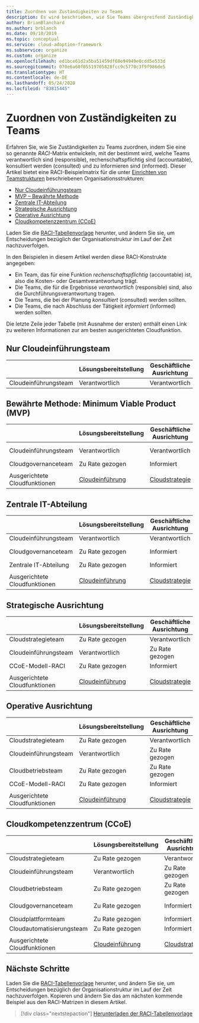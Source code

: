 ```yaml
---
title: Zuordnen von Zuständigkeiten zu Teams
description: Es wird beschrieben, wie Sie Teams übergreifend Zuständigkeiten zuordnen, indem Sie eine so genannte RACI-Matrix entwickeln und damit bestimmen, welche Teams verantwortlich sind (responsible), rechenschaftspflichtig sind (accountable), konsultiert werden (consulted) und zu informieren sind (informed).
author: BrianBlanchard
ms.author: brblanch
ms.date: 09/10/2019
ms.topic: conceptual
ms.service: cloud-adoption-framework
ms.subservice: organize
ms.custom: organize
ms.openlocfilehash: ed1bce61d2a5ba51459df60e94949e0cdd5e533d
ms.sourcegitcommit: 070e6a60f05519705828fcc9c5770c3f9f986de5
ms.translationtype: HT
ms.contentlocale: de-DE
ms.lasthandoff: 05/24/2020
ms.locfileid: "83815445"
---
```

<!-- cSpell:ignore ccoe -->

# <a name="align-responsibilities-across-teams"></a>Zuordnen von Zuständigkeiten zu Teams

Erfahren Sie, wie Sie Zuständigkeiten zu Teams zuordnen, indem Sie eine so genannte _RACI_-Matrix entwickeln, mit der bestimmt wird, welche Teams verantwortlich sind (responsible), rechenschaftspflichtig sind (accountable), konsultiert werden (consulted) und zu informieren sind (informed). Dieser Artikel bietet eine RACI-Beispielmatrix für die unter [Einrichten von Teamstrukturen](./organization-structures.md) beschriebenen Organisationsstrukturen:

- [Nur Cloudeinführungsteam](#cloud-adoption-team-only)
- [MVP – Bewährte Methode](#best-practice-minimum-viable-product-mvp)
- [Zentrale IT-Abteilung](#central-it)
- [Strategische Ausrichtung](#strategic-alignment)
- [Operative Ausrichtung](#operational-alignment)
- [Cloudkompetenzzentrum (CCoE)](#cloud-center-of-excellence-ccoe)

Laden Sie die [RACI-Tabellenvorlage](https://archcenter.blob.core.windows.net/cdn/fusion/management/raci-template.xlsx) herunter, und ändern Sie sie, um Entscheidungen bezüglich der Organisationstruktur im Lauf der Zeit nachzuverfolgen.

In den Beispielen in diesem Artikel werden diese RACI-Konstrukte angegeben:

- Ein Team, das für eine Funktion _rechenschaftspflichtig_ (accountable) ist, also die Kosten- oder Gesamtverantwortung trägt.
- Die Teams, die für die Ergebnisse _verantwortlich_ (responsible) sind, also die Durchführungsverantwortung tragen.
- Die Teams, die bei der Planung _konsultiert_ (consulted) werden sollten.
- Die Teams, die nach Abschluss der Tätigkeit _informiert_ (informed) werden sollten.

Die letzte Zeile jeder Tabelle (mit Ausnahme der ersten) enthält einen Link zu weiteren Informationen zur am besten ausgerichteten Cloudfunktion.

## <a name="cloud-adoption-team-only"></a>Nur Cloudeinführungsteam

|                     | Lösungsbereitstellung | Geschäftliche Ausrichtung | Change Management | Lösungsvorgänge | Governance  | Plattformreife | Plattformbetrieb | Plattformautomatisierung |
| ------------------- | ----------------- | ------------------ | ----------------- | ------------------- | ----------- | ----------------- | ------------------- | ------------------- |
| Cloudeinführungsteam | Verantwortlich       | Verantwortlich        | Verantwortlich       | Verantwortlich         | Verantwortlich | Verantwortlich       | Verantwortlich         | Verantwortlich         |

## <a name="best-practice-minimum-viable-product-mvp"></a>Bewährte Methode: Minimum Viable Product (MVP)

|                          | Lösungsbereitstellung                     | Geschäftliche Ausrichtung                    | Change Management                     | Lösungsvorgänge                       | Governance                                                                        | Plattformreife                                                             | Plattformbetrieb                                                           | Plattformautomatisierung                                                               |
| ------------------------ | ------------------------------------- | ------------------------------------- | ------------------------------------- | ----------------------------------------- | --------------------------------------------------------------------------------- | ----------------------------------------------------------------------------- | ----------------------------------------------------------------------------- | --------------------------------------------------------------------------------- |
| Cloudeinführungsteam      | Verantwortlich                           | Verantwortlich                           | Verantwortlich                           | Verantwortlich                               | Zu Rate gezogen                                                                         | Zu Rate gezogen                                                                     | Zu Rate gezogen                                                                     | Informiert                                                                          |
| Cloudgovernanceteam    | Zu Rate gezogen                             | Informiert                              | Informiert                              | Informiert                                  | Verantwortlich                                                                       | Verantwortlich                                                                   | Verantwortlich                                                                   | Verantwortlich                                                                       |
|                          |                                       |                                       |                                       |                                           |                                                                                   |                                                                               |                                                                               |                                                                                   |
| Ausgerichtete Cloudfunktionen | [Cloudeinführung](./cloud-adoption.md) | [Cloudstrategie](./cloud-strategy.md) | [Cloudstrategie](./cloud-strategy.md) | [Cloudbetrieb](./cloud-operations.md) | [CCoE](./cloud-center-of-excellence.md) und [Cloudgovernance](./cloud-governance.md) | [CCoE](./cloud-center-of-excellence.md) - [Cloudplattform](./cloud-platform.md) | [CCoE](./cloud-center-of-excellence.md) und [Cloudplattform](./cloud-platform.md) | [CCoE](./cloud-center-of-excellence.md) und [Cloudautomatisierung](./cloud-automation.md) |

## <a name="central-it"></a>Zentrale IT-Abteilung

|                          | Lösungsbereitstellung                     | Geschäftliche Ausrichtung                    | Change Management                     | Lösungsvorgänge                       | Governance                                | Plattformreife             | Plattformbetrieb           | Plattformautomatisierung           |
| ------------------------ | ------------------------------------- | ------------------------------------- | ------------------------------------- | ----------------------------------------- | ----------------------------------------- | ----------------------------- | ----------------------------- | ----------------------------- |
| Cloudeinführungsteam      | Verantwortlich                           | Verantwortlich                           | Zuständig                           | Zuständig                               | Informiert                                  | Informiert                      | Informiert                      | Informiert                      |
| Cloudgovernanceteam    | Zu Rate gezogen                             | Informiert                              | Informiert                              | Informiert                                  | Verantwortlich                               | Zu Rate gezogen                     | Zuständig                   | Informiert                      |
| Zentrale IT-Abteilung               | Zu Rate gezogen                             | Informiert                              | Verantwortlich                           | Verantwortlich                               | Zuständig                               | Verantwortlich                   | Verantwortlich                   | Verantwortlich                   |
|                          |                                       |                                       |                                       |                                           |                                           |                               |                               |                               |
| Ausgerichtete Cloudfunktionen | [Cloudeinführung](./cloud-adoption.md) | [Cloudstrategie](./cloud-strategy.md) | [Cloudstrategie](./cloud-strategy.md) | [Cloudbetrieb](./cloud-operations.md) | [Cloud Governance](./cloud-governance.md) | [Zentrale IT-Abteilung](./central-it.md) | [Zentrale IT-Abteilung](./central-it.md) | [Zentrale IT-Abteilung](./central-it.md) |

## <a name="strategic-alignment"></a>Strategische Ausrichtung

|                          | Lösungsbereitstellung                     | Geschäftliche Ausrichtung                    | Change Management                     | Lösungsvorgänge                       | Governance                                                                        | Plattformreife                                                             | Plattformbetrieb                                                           | Plattformautomatisierung                                                               |
| ------------------------ | ------------------------------------- | ------------------------------------- | ------------------------------------- | ----------------------------------------- | --------------------------------------------------------------------------------- | ----------------------------------------------------------------------------- | ----------------------------------------------------------------------------- | --------------------------------------------------------------------------------- |
| Cloudstrategieteam      | Zu Rate gezogen                             | Verantwortlich                           | Verantwortlich                           | Zu Rate gezogen                                 | Zu Rate gezogen                                                                         | Informiert                                                                      | Informiert                                                                      | Informiert                                                                          |
| Cloudeinführungsteam      | Verantwortlich                           | Zu Rate gezogen                             | Zuständig                           | Verantwortlich                               | Informiert                                                                          | Informiert                                                                      | Informiert                                                                      | Informiert                                                                          |
| CCoE-Modell-RACI          | Zu Rate gezogen                             | Informiert                              | Informiert                              | Informiert                                  | Verantwortlich                                                                       | Verantwortlich                                                                   | Verantwortlich                                                                   | Verantwortlich                                                                       |
|                          |                                       |                                       |                                       |                                           |                                                                                   |                                                                               |                                                                               |                                                                                   |
| Ausgerichtete Cloudfunktionen | [Cloudeinführung](./cloud-adoption.md) | [Cloudstrategie](./cloud-strategy.md) | [Cloudstrategie](./cloud-strategy.md) | [Cloudbetrieb](./cloud-operations.md) | [CCoE](./cloud-center-of-excellence.md) und [Cloudgovernance](./cloud-governance.md) | [CCoE](./cloud-center-of-excellence.md) und [Cloudplattform](./cloud-platform.md) | [CCoE](./cloud-center-of-excellence.md) und [Cloudplattform](./cloud-platform.md) | [CCoE](./cloud-center-of-excellence.md) und [Cloudautomatisierung](./cloud-automation.md) |

## <a name="operational-alignment"></a>Operative Ausrichtung

|                          | Lösungsbereitstellung                     | Geschäftliche Ausrichtung                    | Change Management                     | Lösungsvorgänge                       | Governance                                                                        | Plattformreife                                                             | Plattformbetrieb                                                           | Plattformautomatisierung                                                               |
| ------------------------ | ------------------------------------- | ------------------------------------- | ------------------------------------- | ----------------------------------------- | --------------------------------------------------------------------------------- | ----------------------------------------------------------------------------- | ----------------------------------------------------------------------------- | --------------------------------------------------------------------------------- |
| Cloudstrategieteam      | Zu Rate gezogen                             | Verantwortlich                           | Verantwortlich                           | Zu Rate gezogen                                 | Zu Rate gezogen                                                                         | Informiert                                                                      | Informiert                                                                      | Informiert                                                                          |
| Cloudeinführungsteam      | Verantwortlich                           | Zu Rate gezogen                             | Zuständig                           | Zu Rate gezogen                                 | Informiert                                                                          | Informiert                                                                      | Informiert                                                                      | Informiert                                                                          |
| Cloudbetriebsteam    | Zu Rate gezogen                             | Zu Rate gezogen                             | Zuständig                           | Verantwortlich                               | Zu Rate gezogen                                                                         | Informiert                                                                      | Verantwortlich                                                                   | Zu Rate gezogen                                                                         |
| CCoE-Modell-RACI          | Zu Rate gezogen                             | Informiert                              | Informiert                              | Informiert                                  | Verantwortlich                                                                       | Verantwortlich                                                                   | Zuständig                                                                   | Verantwortlich                                                                       |
|                          |                                       |                                       |                                       |                                           |                                                                                   |                                                                               |                                                                               |                                                                                   |
| Ausgerichtete Cloudfunktionen | [Cloudeinführung](./cloud-adoption.md) | [Cloudstrategie](./cloud-strategy.md) | [Cloudstrategie](./cloud-strategy.md) | [Cloudbetrieb](./cloud-operations.md) | [CCoE](./cloud-center-of-excellence.md) und [Cloudgovernance](./cloud-governance.md) | [CCoE](./cloud-center-of-excellence.md) und [Cloudplattform](./cloud-platform.md) | [CCoE](./cloud-center-of-excellence.md) und [Cloudplattform](./cloud-platform.md) | [CCoE](./cloud-center-of-excellence.md) und [Cloudautomatisierung](./cloud-automation.md) |

## <a name="cloud-center-of-excellence-ccoe"></a>Cloudkompetenzzentrum (CCoE)

|                          | Lösungsbereitstellung                     | Geschäftliche Ausrichtung                    | Change Management                     | Lösungsvorgänge                       | Governance                                                                        | Plattformreife                                                             | Plattformbetrieb                                                           | Plattformautomatisierung                                                               |
| ------------------------ | ------------------------------------- | ------------------------------------- | ------------------------------------- | ----------------------------------------- | --------------------------------------------------------------------------------- | ----------------------------------------------------------------------------- | ----------------------------------------------------------------------------- | --------------------------------------------------------------------------------- |
| Cloudstrategieteam      | Zu Rate gezogen                             | Verantwortlich                           | Verantwortlich                           | Zu Rate gezogen                                 | Zu Rate gezogen                                                                         | Informiert                                                                      | Informiert                                                                      | Informiert                                                                          |
| Cloudeinführungsteam      | Verantwortlich                           | Zu Rate gezogen                             | Zuständig                           | Zu Rate gezogen                                 | Informiert                                                                          | Informiert                                                                      | Informiert                                                                      | Informiert                                                                          |
| Cloudbetriebsteam    | Zu Rate gezogen                             | Zu Rate gezogen                             | Zuständig                           | Verantwortlich                               | Zu Rate gezogen                                                                         | Informiert                                                                      | Verantwortlich                                                                   | Zu Rate gezogen                                                                         |
| Cloudgovernanceteam    | Zu Rate gezogen                             | Informiert                              | Informiert                              | Zu Rate gezogen                                 | Verantwortlich                                                                       | Zu Rate gezogen                                                                     | Zuständig                                                                   | Informiert                                                                          |
| Cloudplattformteam      | Zu Rate gezogen                             | Informiert                              | Informiert                              | Zu Rate gezogen                                 | Zu Rate gezogen                                                                         | Verantwortlich                                                                   | Zuständig                                                                   | Zuständig                                                                       |
| Cloudautomatisierungsteam    | Zu Rate gezogen                             | Informiert                              | Informiert                              | Informiert                                  | Zu Rate gezogen                                                                         | Zuständig                                                                   | Zuständig                                                                   | Verantwortlich                                                                       |
|                          |                                       |                                       |                                       |                                           |                                                                                   |                                                                               |                                                                               |                                                                                   |
| Ausgerichtete Cloudfunktionen | [Cloudeinführung](./cloud-adoption.md) | [Cloudstrategie](./cloud-strategy.md) | [Cloudstrategie](./cloud-strategy.md) | [Cloudbetrieb](./cloud-operations.md) | [CCoE](./cloud-center-of-excellence.md) und [Cloudgovernance](./cloud-governance.md) | [CCoE](./cloud-center-of-excellence.md) und [Cloudplattform](./cloud-platform.md) | [CCoE](./cloud-center-of-excellence.md) und [Cloudplattform](./cloud-platform.md) | [CCoE](./cloud-center-of-excellence.md) und [Cloudautomatisierung](./cloud-automation.md) |

## <a name="next-steps"></a>Nächste Schritte

Laden Sie die [RACI-Tabellenvorlage](https://archcenter.blob.core.windows.net/cdn/fusion/management/raci-template.xlsx) herunter, und ändern Sie sie, um Entscheidungen bezüglich der Organisationstruktur im Lauf der Zeit nachzuverfolgen. Kopieren und ändern Sie das am nächsten kommende Beispiel aus den RACI-Matrizen in diesem Artikel.

> [!div class="nextstepaction"]
> [Herunterladen der RACI-Tabellenvorlage](https://archcenter.blob.core.windows.net/cdn/fusion/management/raci-template.xlsx)
